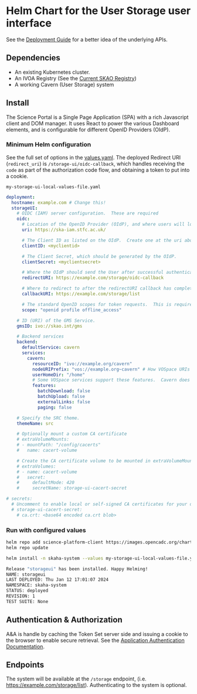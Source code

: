 # Helm Chart for the User Storage user interface

See the [Deployment Guide](../README.md) for a better idea of the underlying APIs.

## Dependencies

- An existing Kubernetes cluster.
- An IVOA Registry (See the [Current SKAO Registry](https://spsrc27.iaa.csic.es/reg))
- A working Cavern (User Storage) system

## Install

The Science Portal is a Single Page Application (SPA) with a rich Javascript client and DOM manager.  It uses React to power the various Dashboard elements, and is configurable for different OpenID Providers (OIdP).

### Minimum Helm configuration

See the full set of options in the [values.yaml](https://github.com/opencadc/science-platform/blob/SP-3544/deployment/helm/storage-ui/values.yaml).  The deployed Redirect URI (`redirect_uri`) is `/storage-ui/oidc-callback`, which handles
receiving the `code` as part of the authorization code flow, and obtaining a token to put into a cookie.

`my-storage-ui-local-values-file.yaml`
```yaml
deployment:
  hostname: example.com # Change this!
  storageUI:
    # OIDC (IAM) server configuration.  These are required
    oidc:
      # Location of the OpenID Provider (OIdP), and where users will login
      uri: https://ska-iam.stfc.ac.uk/

      # The Client ID as listed on the OIdP.  Create one at the uri above.
      clientID: <myclientid>

      # The Client Secret, which should be generated by the OIdP.
      clientSecret: <myclientsecret>

      # Where the OIdP should send the User after successful authentication.  This is also known as the redirect_uri in OpenID.  This URI NEEDS
      redirectURI: https://example.com/storage/oidc-callback

      # Where to redirect to after the redirectURI callback has completed.  This will almost always be the URL to the /storage-ui main page (https://example.com/storage-ui).
      callbackURI: https://example.com/storage/list

      # The standard OpenID scopes for token requests.  This is required, and if using the SKAO IAM, can be left as-is.
      scope: "openid profile offline_access"

    # ID (URI) of the GMS Service.
    gmsID: ivo://skao.int/gms

    # Backend services
    backend:
      defaultService: cavern
      services:
        cavern:
          resourceID: "ivo://example.org/cavern"
          nodeURIPrefix: "vos://example.org~cavern" # How VOSpace URIs will be prefixed
          userHomeDir: "/home"
          # Some VOSpace services support these features.  Cavern does not, but it needs to be explicitly declared here.
          features:
            batchDownload: false
            batchUpload: false
            externalLinks: false
            paging: false

    # Specify the SRC theme.
    themeName: src

    # Optionally mount a custom CA certificate
    # extraVolumeMounts:
    # - mountPath: "/config/cacerts"
    #   name: cacert-volume

    # Create the CA certificate volume to be mounted in extraVolumeMounts
    # extraVolumes:
    # - name: cacert-volume
    #   secret:
    #     defaultMode: 420
    #     secretName: storage-ui-cacert-secret

# secrets:
  # Uncomment to enable local or self-signed CA certificates for your domain to be trusted.
  # storage-ui-cacert-secret:
    # ca.crt: <base64 encoded ca.crt blob>
```

### Run with configured values

```bash
helm repo add science-platform-client https://images.opencadc.org/chartrepo/client
helm repo update

helm install -n skaha-system --values my-storage-ui-local-values-file.yaml storageui science-platform-client/storageui

Release "storageui" has been installed. Happy Helming!
NAME: storageui
LAST DEPLOYED: Thu Jan 12 17:01:07 2024
NAMESPACE: skaha-system
STATUS: deployed
REVISION: 1
TEST SUITE: None
```

## Authentication & Authorization

A&A is handle by caching the Token Set server side and issuing a cookie to the browser to enable secure retrieval.  See the [Application Authentication Documentation](../../../docs/authentication/).

## Endpoints

The system will be available at the `/storage` endpoint, (i.e. https://example.com/storage/list).  Authenticating to the system is optional.

